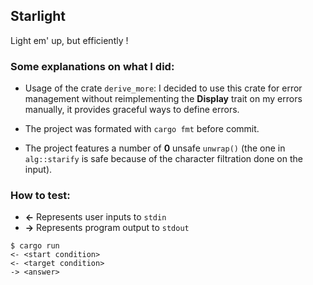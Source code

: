 ## Starlight

Light em' up, but efficiently !

### Some explanations on what I did:

- Usage of the crate `derive_more`:
I decided to use this crate for error management without reimplementing the **Display** trait on my errors manually, it provides graceful ways to define errors.

- The project was formated with `cargo fmt` before commit.

- The project features a number of **0** unsafe `unwrap()` (the one in `alg::starify` is safe because of the character filtration done on the input). 

### How to test:

- **<-** Represents user inputs to `stdin`
- **->** Represents program output to `stdout`

```shell
$ cargo run
<- <start condition>
<- <target condition>
-> <answer>
```

